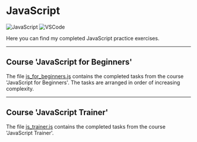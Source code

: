 # JavaScript

![JavaScript](https://img.shields.io/badge/javascript-333333?style=for-the-badge&logo=javascript&logoColor=%23F7DF1E)
![VSCode](https://img.shields.io/badge/VSCode-007acc?style=for-the-badge&logo=visualstudio&logoColor=white)

Here you can find my completed JavaScript practice exercises.

---

## Course 'JavaScript for Beginners'

The file [js_for_beginners.js](https://github.com/kangash/JavaScript/blob/main/js_for_beginners.js) contains the completed tasks from the course 'JavaScript for Beginners'. The tasks are arranged in order of increasing complexity.

---

## Course 'JavaScript Trainer'

The file [js_trainer.js](https://github.com/kangash/JavaScript/blob/main/js_trainer.js) contains the completed tasks from the course 'JavaScript Trainer'.
